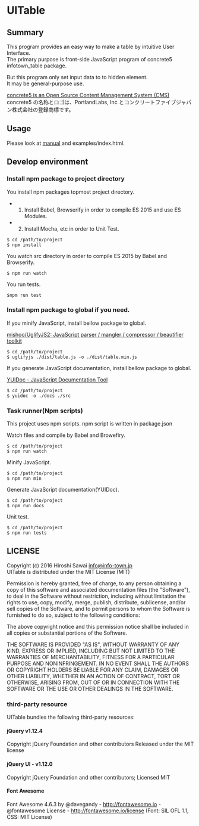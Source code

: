 # UITable

## Summary

This program provides an easy way to make a table by intuitive User Interface.  
The primary purpose is front-side JavaScript program of concrete5 infotown_table package.

But this program only set input data to to hidden element.  
It may be general-purpose use.

[concrete5 is an Open Source Content Management System (CMS)](https://www.concrete5.org/)  
concrete5 の名称とロゴは、PortlandLabs, Inc とコンクリートファイブジャパン株式会社の登録商標です。


## Usage

Please look at [manual](./manual/manual.md) and examples/index.html.


## Develop environment

### Install npm package to project directory 

You install npm packages topmost project directory.

* 1. Install Babel, Browserify in order to compile ES 2015 and use ES Modules.
* 2. Install Mocha, etc in order to Unit Test.


```
$ cd /path/to/project
$ npm install
```

You watch src directory in order to compile ES 2015 by Babel and Browserify.

    $ npm run watch

You run tests.

    $npm run test

### Install npm package to global if you need.

If you minify JavaScript, install bellow package to global.

[mishoo/UglifyJS2: JavaScript parser / mangler / compressor / beautifier toolkit](https://github.com/mishoo/UglifyJS2)

    $ cd /path/to/project
    $ uglifyjs ./dist/table.js -o ./dist/table.min.js

If you generate JavaScript documentation, install bellow package to global.
 
[YUIDoc - JavaScript Documentation Tool](http://yui.github.io/yuidoc/)

    $ cd /path/to/project
    $ yuidoc -o ./docs ./src

### Task runner(Npm scripts)

This project uses npm scripts. npm script is written in package.json

Watch files and compile by Babel and Browefiry.

    $ cd /path/to/project
    $ npm run watch

Minify JavaScript.

    $ cd /path/to/project
    $ npm run min

Generate JavaScript documentation(YUIDoc).

    $ cd /path/to/project
    $ npm run docs

Unit test.

    $ cd /path/to/project
    $ npm run tests


## LICENSE

Copyright (c) 2016 Hiroshi Sawai <info@info-town.jp>  
UITable is distributed under the MIT License (MIT)

Permission is hereby granted, free of charge, to any person obtaining a copy of this software and associated documentation files (the "Software"), to deal in the Software without restriction, including without limitation the rights to use, copy, modify, merge, publish, distribute, sublicense, and/or sell copies of the Software, and to permit persons to whom the Software is furnished to do so, subject to the following conditions:

The above copyright notice and this permission notice shall be included in all copies or substantial portions of the Software.

THE SOFTWARE IS PROVIDED "AS IS", WITHOUT WARRANTY OF ANY KIND, EXPRESS OR IMPLIED, INCLUDING BUT NOT LIMITED TO THE WARRANTIES OF MERCHANTABILITY, FITNESS FOR A PARTICULAR PURPOSE AND NONINFRINGEMENT. IN NO EVENT SHALL THE AUTHORS OR COPYRIGHT HOLDERS BE LIABLE FOR ANY CLAIM, DAMAGES OR OTHER LIABILITY, WHETHER IN AN ACTION OF CONTRACT, TORT OR OTHERWISE, ARISING FROM, OUT OF OR IN CONNECTION WITH THE SOFTWARE OR THE USE OR OTHER DEALINGS IN THE SOFTWARE.
   
### third-party resource
   
UITable bundles the following third-party resources:

#### jQuery v1.12.4

Copyright jQuery Foundation and other contributors
Released under the MIT license

#### jQuery UI - v1.12.0

Copyright jQuery Foundation and other contributors; Licensed MIT

#### Font Awesome
   
Font Awesome 4.6.3 by @davegandy - http://fontawesome.io - @fontawesome
License - http://fontawesome.io/license (Font: SIL OFL 1.1, CSS: MIT License)

